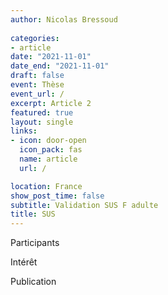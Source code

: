 ```yaml
---
author: Nicolas Bressoud
  
categories:
- article
date: "2021-11-01"
date_end: "2021-11-01"
draft: false
event: Thèse
event_url: /
excerpt: Article 2
featured: true
layout: single
links:
- icon: door-open
  icon_pack: fas
  name: article
  url: /

location: France
show_post_time: false
subtitle: Validation SUS F adulte
title: SUS
---
```



Participants

Intérêt

Publication